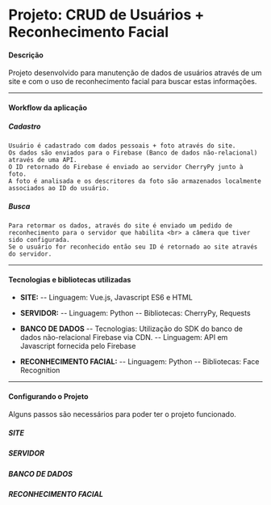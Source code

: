 # Projeto: CRUD de Usuários + Reconhecimento Facial

#### Descrição
Projeto desenvolvido para manutenção de dados de usuários através de um site e com o uso de reconhecimento facial para buscar estas informações.

------------

#### Workflow da aplicação

##### Cadastro
	Usuário é cadastrado com dados pessoais + foto através do site.
	Os dados são enviados para o Firebase (Banco de dados não-relacional) através de uma API.
	O ID retornado do Firebase é enviado ao servidor CherryPy junto à foto.
	A foto é analisada e os descritores da foto são armazenados localmente associados ao ID do usuário.
##### Busca
	Para retormar os dados, através do site é enviado um pedido de reconhecimento para o servidor que habilita <br> a câmera que tiver sido configurada.
	Se o usuário for reconhecido então seu ID é retornado ao site através do servidor.

------------


#### Tecnologias e bibliotecas utilizadas

- **SITE:**
-- Linguagem: Vue.js, Javascript ES6 e HTML

- **SERVIDOR:**
-- Linguagem: Python
-- Bibliotecas: CherryPy, Requests

- **BANCO DE DADOS**
-- Tecnologias: Utilização do SDK do banco de dados não-relacional Firebase via CDN.
-- Linguagem: API em Javascript fornecida pelo Firebase

- **RECONHECIMENTO FACIAL:**
-- Linguagem: Python
-- Bibliotecas: Face Recognition


------------
#### Configurando o Projeto

Alguns passos são necessários para poder ter o projeto funcionado.


##### SITE



##### SERVIDOR

##### BANCO DE DADOS

##### RECONHECIMENTO FACIAL
